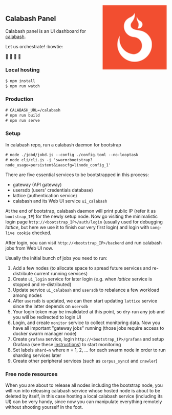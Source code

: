 <img align='right' src='https://github.com/approach0/ui-calabash/raw/master/resource/logo-128.png' width='200"'>

## Calabash Panel
Calabash panel is an UI dashboard for [calabash](https://github.com/approach0/calabash).

Let us orchestrate! :bowtie:

:guitar: :musical_keyboard: :violin: :drum:

### Local hosting
```
$ npm install
$ npm run watch
```

### Production
```
# CALABASH_URL=/calabash
# npm run build
# npm run serve
```

### Setup
In calabash repo, run a calabash daemon for bootstrap
```
# node ./jobd/jobd.js --config ./config.toml --no-looptask
# node cli/cli.js -j 'swarm:bootstrap?node_usage=persistent&iaascfg=linode_config_1'
```

There are five essential services to be bootstrapped in this process:

* gateway (API gateway)
* usersdb (users' credentials database)
* lattice (authentication service)
* calabash and its Web UI service `ui_calabash`

At the end of bootstrap, calabash daemon will print public IP (refer it as `bootstrap_IP`) for the newly setup node.
Now go visiting the minimalistic login page `http://<bootstrap_IP>/auth/login` (usually used for debugging *lattice*,
but here we use it to finish our very first login) and login with `Long-live cookie` checked.

After login, you can visit `http://<bootstrap_IP>/backend` and run calabash jobs from Web UI now.

Usually the initial bunch of jobs you need to run:

1. Add a few nodes (to allocate space to spread future services and re-distribute current running services)
2. Create `ui_login` service for later login (e.g. when *lattice* service is stopped and re-distributed)
3. Update service `ui_calabash` and `usersdb` to rebalance a few workload among nodes
4. After `usersdb` is updated, we can then start updating `lattice` service since the latter depends on `usersdb`
5. Your login token may be invalidated at this point, so dry-run any job and you will be redirected to login UI
6. Login, and create `monitor` service to collect monitoring data. Now you have all important
   "gateway jobs" running (those jobs require access to docker swarm manager node)
7. Create `grafana` service, login `http://<bootstrap_IP>/grafana` and setup Grafana (see these [instructions](https://github.com/approach0/calabash)) to start monitoring
8. Set labels `shard=n` where n = 1, 2, ... for each swarm node in order to run sharding services later
9. Create other peripheral services (such as `corpus_syncd` and `crawler`)

### Free node resources
When you are about to release all nodes including the bootstrap node, you will run into releasing calabash service whose hosted node is about to be deleted by itself, in this case hosting a local calabash service (including its UI) can be very handy, since now you can manipulate everything remotely without shooting  yourself in the foot.
